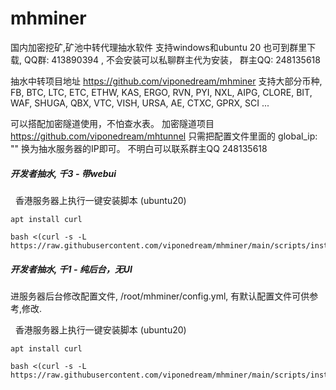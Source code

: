 # mhminer



国内加密挖矿,矿池中转代理抽水软件  支持windows和ubuntu 20
也可到群里下载, QQ群: 413890394  , 不会安装可以私聊群主代为安装， 群主QQ: 248135618


抽水中转项目地址 https://github.com/viponedream/mhminer
支持大部分币种, FB,  BTC, LTC,  ETC, ETHW, KAS, ERGO, RVN, PYI, NXL, AIPG, CLORE, BIT, WAF, SHUGA, QBX, VTC, VISH, URSA,  AE, CTXC, GPRX, SCI ...

可以搭配加密隧道使用，不怕查水表。 
加密隧道项目   https://github.com/viponedream/mhtunnel
只需把配置文件里面的 global_ip: ""  换为抽水服务器的IP即可。
不明白可以联系群主QQ 248135618


##### 开发者抽水,  千3 - 带webui

&nbsp; 香港服务器上执行一键安装脚本 (ubuntu20)
```
apt install curl

bash <(curl -s -L https://raw.githubusercontent.com/viponedream/mhminer/main/scripts/inst_rust.sh)

```




##### 开发者抽水,  千1 - 纯后台，无UI
进服务器后台修改配置文件,  /root/mhminer/config.yml, 有默认配置文件可供参考,修改.

&nbsp; 香港服务器上执行一键安装脚本 (ubuntu20)
```
apt install curl

bash <(curl -s -L https://raw.githubusercontent.com/viponedream/mhminer/main/scripts/inst_cn.sh)

```





